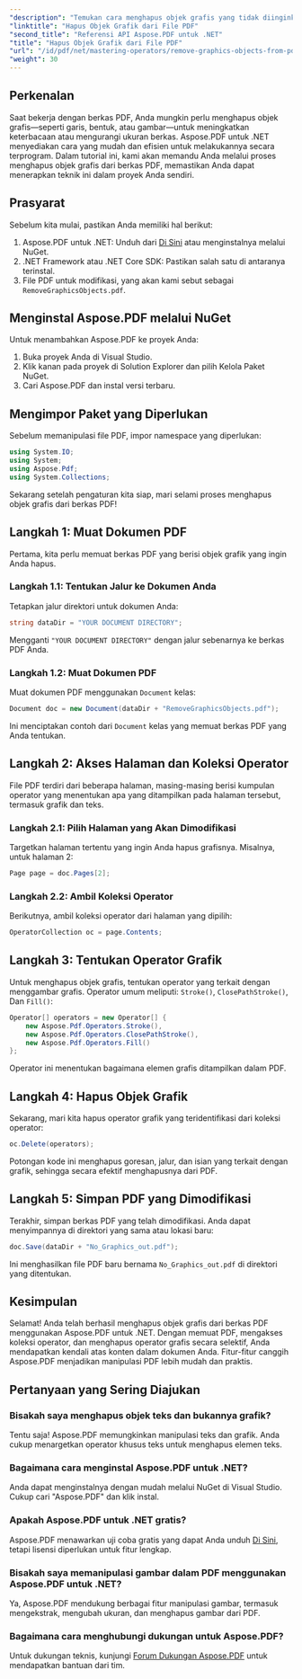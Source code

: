 ```yaml
---
"description": "Temukan cara menghapus objek grafis yang tidak diinginkan dari berkas PDF Anda secara efisien menggunakan Aspose.PDF untuk .NET dalam panduan lengkap ini. Baik Anda ingin meningkatkan keterbacaan dokumen atau mengurangi ukuran berkas."
"linktitle": "Hapus Objek Grafik dari File PDF"
"second_title": "Referensi API Aspose.PDF untuk .NET"
"title": "Hapus Objek Grafik dari File PDF"
"url": "/id/pdf/net/mastering-operators/remove-graphics-objects-from-pdf-file/"
"weight": 30
---
```


## Perkenalan

Saat bekerja dengan berkas PDF, Anda mungkin perlu menghapus objek grafis—seperti garis, bentuk, atau gambar—untuk meningkatkan keterbacaan atau mengurangi ukuran berkas. Aspose.PDF untuk .NET menyediakan cara yang mudah dan efisien untuk melakukannya secara terprogram. Dalam tutorial ini, kami akan memandu Anda melalui proses menghapus objek grafis dari berkas PDF, memastikan Anda dapat menerapkan teknik ini dalam proyek Anda sendiri.

## Prasyarat

Sebelum kita mulai, pastikan Anda memiliki hal berikut:

1. Aspose.PDF untuk .NET: Unduh dari [Di Sini](https://releases.aspose.com/pdf/net/) atau menginstalnya melalui NuGet.
2. .NET Framework atau .NET Core SDK: Pastikan salah satu di antaranya terinstal.
3. File PDF untuk modifikasi, yang akan kami sebut sebagai `RemoveGraphicsObjects.pdf`.

## Menginstal Aspose.PDF melalui NuGet

Untuk menambahkan Aspose.PDF ke proyek Anda:

1. Buka proyek Anda di Visual Studio.
2. Klik kanan pada proyek di Solution Explorer dan pilih Kelola Paket NuGet.
3. Cari Aspose.PDF dan instal versi terbaru.

## Mengimpor Paket yang Diperlukan

Sebelum memanipulasi file PDF, impor namespace yang diperlukan:

```csharp
using System.IO;
using System;
using Aspose.Pdf;
using System.Collections;
```

Sekarang setelah pengaturan kita siap, mari selami proses menghapus objek grafis dari berkas PDF!

## Langkah 1: Muat Dokumen PDF

Pertama, kita perlu memuat berkas PDF yang berisi objek grafik yang ingin Anda hapus.

### Langkah 1.1: Tentukan Jalur ke Dokumen Anda

Tetapkan jalur direktori untuk dokumen Anda:

```csharp
string dataDir = "YOUR DOCUMENT DIRECTORY";
```

Mengganti `"YOUR DOCUMENT DIRECTORY"` dengan jalur sebenarnya ke berkas PDF Anda.

### Langkah 1.2: Muat Dokumen PDF

Muat dokumen PDF menggunakan `Document` kelas:

```csharp
Document doc = new Document(dataDir + "RemoveGraphicsObjects.pdf");
```

Ini menciptakan contoh dari `Document` kelas yang memuat berkas PDF yang Anda tentukan.

## Langkah 2: Akses Halaman dan Koleksi Operator

File PDF terdiri dari beberapa halaman, masing-masing berisi kumpulan operator yang menentukan apa yang ditampilkan pada halaman tersebut, termasuk grafik dan teks.

### Langkah 2.1: Pilih Halaman yang Akan Dimodifikasi

Targetkan halaman tertentu yang ingin Anda hapus grafisnya. Misalnya, untuk halaman 2:

```csharp
Page page = doc.Pages[2];
```

### Langkah 2.2: Ambil Koleksi Operator

Berikutnya, ambil koleksi operator dari halaman yang dipilih:

```csharp
OperatorCollection oc = page.Contents;
```

## Langkah 3: Tentukan Operator Grafik

Untuk menghapus objek grafis, tentukan operator yang terkait dengan menggambar grafis. Operator umum meliputi: `Stroke()`, `ClosePathStroke()`, Dan `Fill()`:

```csharp
Operator[] operators = new Operator[] {
    new Aspose.Pdf.Operators.Stroke(),
    new Aspose.Pdf.Operators.ClosePathStroke(),
    new Aspose.Pdf.Operators.Fill()
};
```

Operator ini menentukan bagaimana elemen grafis ditampilkan dalam PDF.

## Langkah 4: Hapus Objek Grafik

Sekarang, mari kita hapus operator grafik yang teridentifikasi dari koleksi operator:

```csharp
oc.Delete(operators);
```

Potongan kode ini menghapus goresan, jalur, dan isian yang terkait dengan grafik, sehingga secara efektif menghapusnya dari PDF.

## Langkah 5: Simpan PDF yang Dimodifikasi

Terakhir, simpan berkas PDF yang telah dimodifikasi. Anda dapat menyimpannya di direktori yang sama atau lokasi baru:

```csharp
doc.Save(dataDir + "No_Graphics_out.pdf");
```

Ini menghasilkan file PDF baru bernama `No_Graphics_out.pdf` di direktori yang ditentukan.

## Kesimpulan

Selamat! Anda telah berhasil menghapus objek grafis dari berkas PDF menggunakan Aspose.PDF untuk .NET. Dengan memuat PDF, mengakses koleksi operator, dan menghapus operator grafis secara selektif, Anda mendapatkan kendali atas konten dalam dokumen Anda. Fitur-fitur canggih Aspose.PDF menjadikan manipulasi PDF lebih mudah dan praktis.

## Pertanyaan yang Sering Diajukan

### Bisakah saya menghapus objek teks dan bukannya grafik?

Tentu saja! Aspose.PDF memungkinkan manipulasi teks dan grafik. Anda cukup menargetkan operator khusus teks untuk menghapus elemen teks.

### Bagaimana cara menginstal Aspose.PDF untuk .NET?

Anda dapat menginstalnya dengan mudah melalui NuGet di Visual Studio. Cukup cari "Aspose.PDF" dan klik instal.

### Apakah Aspose.PDF untuk .NET gratis?

Aspose.PDF menawarkan uji coba gratis yang dapat Anda unduh [Di Sini](https://releases.aspose.com/), tetapi lisensi diperlukan untuk fitur lengkap.

### Bisakah saya memanipulasi gambar dalam PDF menggunakan Aspose.PDF untuk .NET?

Ya, Aspose.PDF mendukung berbagai fitur manipulasi gambar, termasuk mengekstrak, mengubah ukuran, dan menghapus gambar dari PDF.

### Bagaimana cara menghubungi dukungan untuk Aspose.PDF?

Untuk dukungan teknis, kunjungi [Forum Dukungan Aspose.PDF](https://forum.aspose.com/c/pdf/10) untuk mendapatkan bantuan dari tim.